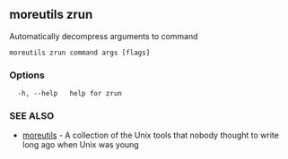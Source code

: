 ## moreutils zrun

Automatically decompress arguments to command

```
moreutils zrun command args [flags]
```

### Options

```
  -h, --help   help for zrun
```

### SEE ALSO

* [moreutils](moreutils.md)	 - A collection of the Unix tools that nobody thought to write long ago when Unix was young

